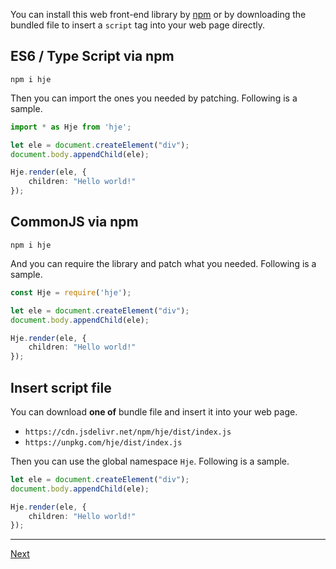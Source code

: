 You can install this web front-end library by [npm](https://www.npmjs.com/package/hje) or by downloading the bundled file to insert a `script` tag into your web page directly.

## ES6 / Type Script via npm

```
npm i hje
```

Then you can import the ones you needed by patching. Following is a sample.

```typescript
import * as Hje from 'hje';

let ele = document.createElement("div");
document.body.appendChild(ele);

Hje.render(ele, {
    children: "Hello world!"
});
```

## CommonJS via npm

```
npm i hje
```

And you can require the library and patch what you needed. Following is a sample.

```typescript
const Hje = require('hje');

let ele = document.createElement("div");
document.body.appendChild(ele);

Hje.render(ele, {
    children: "Hello world!"
});
```

## Insert script file

You can download __one of__ bundle file and insert it into your web page.

- `https://cdn.jsdelivr.net/npm/hje/dist/index.js`
- `https://unpkg.com/hje/dist/index.js`

Then you can use the global namespace `Hje`. Following is a sample.

```typescript
let ele = document.createElement("div");
document.body.appendChild(ele);

Hje.render(ele, {
    children: "Hello world!"
});
```

<!-- End -->
---

[Next](../yemian/)
